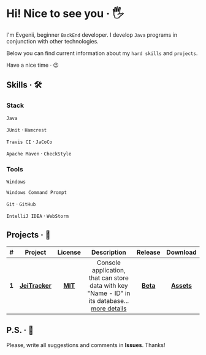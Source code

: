 # Hi! Nice to see you &middot; :raised_hand_with_fingers_splayed:

I'm Evgenii, beginner `BackEnd` developer. I develop `Java` programs in conjunction with other technologies. 

Below you can find current information about my `hard skills` and `projects`.

Have a nice time &middot; :wink:

## Skills &middot; :hammer_and_wrench:

### Stack

`Java`

`JUnit` &middot; `Hamcrest` 

`Travis CI` &middot; `JaCoCo` 

`Apache Maven` &middot; `CheckStyle`

### Tools

`Windows` 

`Windows Command Prompt` 

`Git` &middot; `GitHub` 

`IntelliJ IDEA` &middot; `WebStorm`

<!-- 
`Java`
`JavaScript`
`HTML5`
`CSS3`

`JUnit`
`Hamcrest`
`Mockito`

`Travis CI`
`JaCoCo`

`PostgreSQL`
`Hibernate`

`Spring`

`Apache Maven`
`Gradle`

`CheckStyle`

`Docker`
`Kubernetes`
`Apache Kafka`

`Git`
`GitHub`

`Windows Command Prompt`

`IntelliJ IDEA`
`WebStorm`

`Windows 10`
-->

<!-- Example badge with logo
![](https://img.shields.io/badge/-Git-F05032?style=flat&logo=git&logoColor=white) 
-->

## Projects &middot; :rocket:

| # | Project | License | Description | Release | Download |
|:-:| :-----: | :-----: | :---------: | :-----: | :------: |
| **1** | **[JeiTracker](https://github.com/jeikhan/job4j)** | **[MIT](https://github.com/jeikhan/job4j/blob/hotfix_3/LICENSE)** | Console application, that can store data with key "Name - ID" in its database... [more details](https://github.com/jeikhan/job4j/blob/hotfix_3/README.md) | **[Beta](https://github.com/jeikhan/job4j/releases)** | **[Assets](https://github.com/jeikhan/job4j/releases)** |

## P.S. &middot; :snail:

Please, write all suggestions and comments in **Issues**. Thanks!
